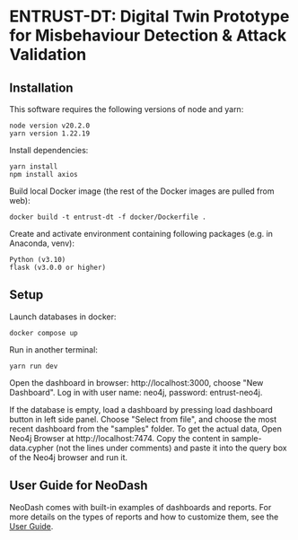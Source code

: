 # ENTRUST-DT: Digital Twin Prototype for Misbehaviour Detection & Attack Validation

## Installation

This software requires the following versions of node and yarn:

```
node version v20.2.0
yarn version 1.22.19
```

Install dependencies:

```
yarn install
npm install axios
```

Build local Docker image (the rest of the Docker images are pulled from web):

```
docker build -t entrust-dt -f docker/Dockerfile .
```

Create and activate environment containing following packages (e.g. in Anaconda, venv):
```
Python (v3.10)
flask (v3.0.0 or higher) 
```

## Setup

Launch databases in docker:

```
docker compose up
```

Run in another terminal:

```
yarn run dev
```

Open the dashboard in browser: http://localhost:3000, choose "New Dashboard". 
Log in with user name: neo4j, password: entrust-neo4j.

If the database is empty, load a dashboard by pressing load dashboard button in left side panel. Choose "Select from file", and choose the most recent dashboard from the "samples" folder. To get the actual data, Open Neo4j Browser at http://localhost:7474. Copy the content in sample-data.cypher (not the lines under comments) and paste it into the query box of the Neo4j browser and run it.

## User Guide for NeoDash

NeoDash comes with built-in examples of dashboards and reports. For more details on the types of reports and how to customize them, see the [User Guide](
https://neo4j.com/labs/neodash/2.2/user-guide/).

